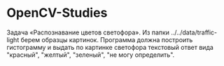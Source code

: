 # OpenCV-Studies
Задача «Распознавание цветов светофора». Из папки ../../data/traffic-light берем образцы картинок.
Программа должна построить гистограмму и выдать по картинке светофора текстовый ответ вида "красный", "желтый", "зеленый", "не могу определить".